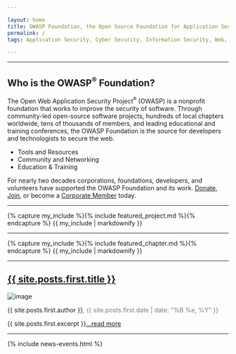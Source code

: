 ```yaml
---

layout: home
title: OWASP Foundation, the Open Source Foundation for Application Security 
permalink: /
tags: Application Security, Cyber Security, Information Security, Web, Cloud, Vulnerability Assessment

---
```


<!-- Rebuild Site Tag 159 -->

<div class="homepage-promo" style='background: url(/assets/images/content/ams-preso-new.jpg) no-repeat center center;background-size: cover;'>
  <!--<img src="/assets/images/content/ams-preso-new.jpg" alt="Presentation at Global AppSec AMS">-->
</div>

 <hr class="mobile">

<section class="homepage-welcome">
  <h1>Who is the OWASP<sup>&reg;</sup> Foundation?</h1>
  <p>The Open Web Application Security Project<sup>&reg;</sup> (OWASP) is a nonprofit foundation that works to improve the security of software. Through community-led open-source software projects, hundreds of local chapters worldwide, tens of thousands of members, and leading educational and training conferences, the OWASP Foundation is the source for developers and technologists to secure the web.</p>

<ul>
<li>Tools and Resources</li>
<li>Community and Networking</li>
<li>Education & Training</li>
</ul>

<p>For nearly two decades corporations, foundations, developers, and volunteers have supported the OWASP Foundation and its work. <a href="/donate/">Donate</a>, <a href="/membership/">Join</a>, or become a <a href="/supporters">Corporate Member</a> today.</p>
</section>

<hr>

<section class="homepage-project">
 {% capture my_include %}{% include featured_project.md %}{% endcapture %}
  {{ my_include | markdownify }}
</section>

<hr class="mobile">

<section class="homepage-chapter">
  {% capture my_include %}{% include featured_chapter.md %}{% endcapture %}
  {{ my_include | markdownify }}
</section>

<hr>

<section class="homepage-blog">
  <h2><a href="{{ site.posts.first.url }}">{{ site.posts.first.title }}</a></h2>
<a><img src="{{ site.posts.first.author_image }}" alt="image"></a>
<p class="author"><a>{{ site.posts.first.author }}</a><span style="color:#7C7C7C">, {{ site.posts.first.date | date: "%B %e, %Y" }}</span></p>
<p>{{ site.posts.first.excerpt }}<a href="{{ site.posts.first.url }}">...read more</a></p>
</section>

<hr class="mobile">

{% include news-events.html %}
